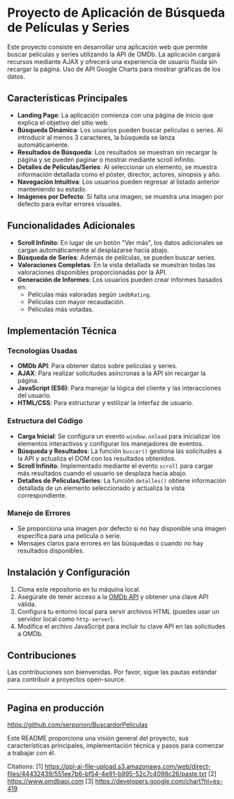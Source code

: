 # Proyecto de Aplicación de Búsqueda de Películas y Series

Este proyecto consiste en desarrollar una aplicación web que permite buscar películas y series utilizando la API de OMDb. La aplicación cargará recursos mediante AJAX y ofrecerá una experiencia de usuario fluida sin recargar la página. 
Uso de API Google Charts para mostrar gráficas de los datos.

## Características Principales

- **Landing Page**: La aplicación comienza con una página de inicio que explica el objetivo del sitio web.
- **Búsqueda Dinámica**: Los usuarios pueden buscar películas o series. Al introducir al menos 3 caracteres, la búsqueda se lanza automáticamente.
- **Resultados de Búsqueda**: Los resultados se muestran sin recargar la página y se pueden paginar o mostrar mediante scroll infinito.
- **Detalles de Películas/Series**: Al seleccionar un elemento, se muestra información detallada como el póster, director, actores, sinopsis y año.
- **Navegación Intuitiva**: Los usuarios pueden regresar al listado anterior manteniendo su estado.
- **Imágenes por Defecto**: Si falta una imagen, se muestra una imagen por defecto para evitar errores visuales.

## Funcionalidades Adicionales

- **Scroll Infinito**: En lugar de un botón "Ver más", los datos adicionales se cargan automáticamente al desplazarse hacia abajo.
- **Búsqueda de Series**: Además de películas, se pueden buscar series.
- **Valoraciones Completas**: En la vista detallada se muestran todas las valoraciones disponibles proporcionadas por la API.
- **Generación de Informes**: Los usuarios pueden crear informes basados en:
  - Películas más valoradas según `imdbRating`.
  - Películas con mayor recaudación.
  - Películas más votadas.

## Implementación Técnica

### Tecnologías Usadas

- **OMDb API**: Para obtener datos sobre películas y series.
- **AJAX**: Para realizar solicitudes asíncronas a la API sin recargar la página.
- **JavaScript (ES6)**: Para manejar la lógica del cliente y las interacciones del usuario.
- **HTML/CSS**: Para estructurar y estilizar la interfaz de usuario.

### Estructura del Código

- **Carga Inicial**: Se configura un evento `window.onload` para inicializar los elementos interactivos y configurar los manejadores de eventos.
- **Búsqueda y Resultados**: La función `buscar()` gestiona las solicitudes a la API y actualiza el DOM con los resultados obtenidos.
- **Scroll Infinito**: Implementado mediante el evento `scroll` para cargar más resultados cuando el usuario se desplaza hacia abajo.
- **Detalles de Películas/Series**: La función `detalles()` obtiene información detallada de un elemento seleccionado y actualiza la vista correspondiente.

### Manejo de Errores

- Se proporciona una imagen por defecto si no hay disponible una imagen específica para una película o serie.
- Mensajes claros para errores en las búsquedas o cuando no hay resultados disponibles.

## Instalación y Configuración

1. Clona este repositorio en tu máquina local.
2. Asegúrate de tener acceso a la [OMDb API](https://www.omdbapi.com/) y obtener una clave API válida.
3. Configura tu entorno local para servir archivos HTML (puedes usar un servidor local como `http-server`).
4. Modifica el archivo JavaScript para incluir tu clave API en las solicitudes a OMDb.

## Contribuciones

Las contribuciones son bienvenidas. Por favor, sigue las pautas estándar para contribuir a proyectos open-source.

---

## Pagina en producción

https://github.com/serporion/BuscardorPeliculas



Este README proporciona una visión general del proyecto, sus características principales, implementación técnica y pasos para comenzar a trabajar con él.

Citations:
[1] https://ppl-ai-file-upload.s3.amazonaws.com/web/direct-files/44432439/551ee7b6-bf54-4e91-b995-52c7c4098c26/paste.txt
[2] https://www.omdbapi.com
[3] https://developers.google.com/chart?hl=es-419
